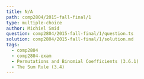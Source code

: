 ```yaml
---
title: N/A
path: comp2804/2015-fall-final/1
type: multiple-choice
author: Michiel Smid
question: comp2804/2015-fall-final/1/question.ts
solution: comp2804/2015-fall-final/1/solution.md
tags:
  - comp2804
  - comp2804-exam
  - Permutations and Binomial Coefficients (3.6.1)
  - The Sum Rule (3.4)
---
```


